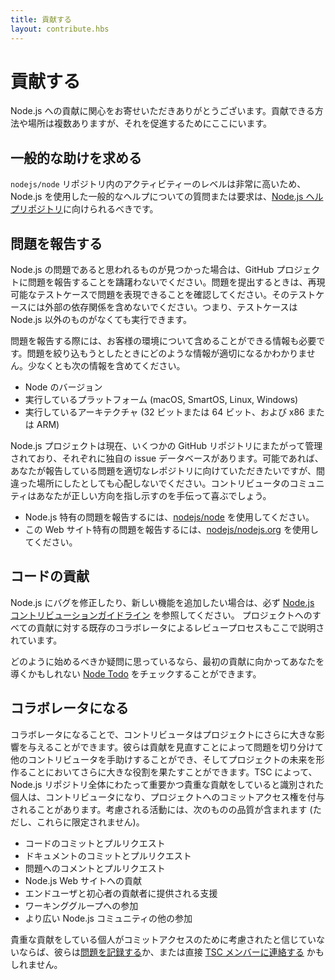 ```yaml
---
title: 貢献する
layout: contribute.hbs
---
```


<!-- 
# Contributing

Thank you for your interest in contributing to Node.js! There are multiple ways and places you can contribute, and we're here to help facilitate that.

 -->
# 貢献する

Node.js への貢献に関心をお寄せいただきありがとうございます。貢献できる方法や場所は複数ありますが、それを促進するためにここにいます。

<!-- 
## Asking for General Help

Because the level of activity in the `nodejs/node` repository is so high, questions or requests for general help using Node.js should be directed at the [Node.js help repository](https://github.com/nodejs/help/issues).

 -->
## 一般的な助けを求める

`nodejs/node` リポジトリ内のアクティビティーのレベルは非常に高いため、Node.js を使用した一般的なヘルプについての質問または要求は、[Node.js ヘルプリポジトリ](https://github.com/nodejs/help/issues)に向けられるべきです。

<!-- 
## Reporting an Issue

If you have found what you believe to be an issue with Node.js please do not hesitate to file an issue on the GitHub project. When filing your issue please make sure you can express the issue with a reproducible test case, and that test case should not include any external dependencies. That is to say, the test case can be executed without anything more than Node.js itself.

When reporting an issue we also need as much information about your environment that you can include. We never know what information will be pertinent when trying narrow down the issue. Please include at least the following information:

* Version of Node
* Platform you're running on (macOS, SmartOS, Linux, Windows)
* Architecture you're running on (32bit or 64bit and x86 or ARM)

The Node.js project is currently managed across a number of separate GitHub repositories, each with their own separate issues database. If possible, please direct any issues you are reporting to the appropriate repository but don't worry if things happen to get put in the wrong place, the community of contributors will be more than happy to help get you pointed in the right direction.

* To report issues specific to Node.js, please use [nodejs/node](https://github.com/nodejs/node)
* To report issues specific to this website, please use [nodejs/nodejs.org](https://github.com/nodejs/nodejs.org/issues)

 -->
## 問題を報告する

Node.js の問題であると思われるものが見つかった場合は、GitHub プロジェクトに問題を報告することを躊躇わないでください。問題を提出するときは、再現可能なテストケースで問題を表現できることを確認してください。そのテストケースには外部の依存関係を含めないでください。つまり、テストケースは Node.js 以外のものがなくても実行できます。

問題を報告する際には、お客様の環境について含めることができる情報も必要です。問題を絞り込もうとしたときにどのような情報が適切になるかわかりません。少なくとも次の情報を含めてください。

* Node のバージョン
* 実行しているプラットフォーム (macOS, SmartOS, Linux, Windows)
* 実行しているアーキテクチャ (32 ビットまたは 64 ビット、および x86 または ARM)

Node.js プロジェクトは現在、いくつかの GitHub リポジトリにまたがって管理されており、それぞれに独自の issue データベースがあります。可能であれば、あなたが報告している問題を適切なレポジトリに向けていただきたいですが、間違った場所にしたとしても心配しないでください。コントリビュータのコミュニティはあなたが正しい方向を指し示すのを手伝って喜ぶでしょう。

* Node.js 特有の問題を報告するには、[nodejs/node](https://github.com/nodejs/node) を使用してください。
* この Web サイト特有の問題を報告するには、[nodejs/nodejs.org](https://github.com/nodejs/nodejs.org/issues) を使用してください。

<!-- 
## Code contributions

If you'd like to fix bugs or add a new feature to Node.js, please make sure you consult the [Node.js Contribution Guidelines](https://github.com/nodejs/node/blob/master/CONTRIBUTING.md#pull-requests). The review process by existing collaborators for all contributions to the project is explained there as well.

If you are wondering how to start, you can check [Node Todo](http://nodetodo.org/) which may guide you towards your first contribution.

 -->
## コードの貢献

Node.js にバグを修正したり、新しい機能を追加したい場合は、必ず [Node.js コントリビューションガイドライン](https://github.com/nodejs/node/blob/master/CONTRIBUTING.md#pull-requests) を参照してください。 プロジェクトへのすべての貢献に対する既存のコラボレータによるレビュープロセスもここで説明されています。

どのように始めるべきか疑問に思っているなら、最初の貢献に向かってあなたを導くかもしれない [Node Todo](http://nodetodo.org/) をチェックすることができます。

<!-- 
## Becoming a collaborator

By becoming a collaborator, contributors can have even more impact on the project. They can help other contributors by reviewing their contributions, triage issues and take an even bigger part in shaping the project's future. Individuals identified by the TSC as making significant and valuable contributions across any Node.js repository may be made Collaborators and given commit access to the project. Activities taken into consideration include (but are not limited to) the quality of:

* code commits and pull requests
* documentation commits and pull requests
* comments on issues and pull requests
* contributions to the Node.js website
* assistance provided to end users and novice contributors
* participation in Working Groups
* other participation in the wider Node.js community

If individuals making valuable contributions do not believe they have been considered for commit access, they may [log an issue](https://github.com/nodejs/TSC/issues) or [contact a TSC member](https://github.com/nodejs/TSC#current-members) directly.

 -->
## コラボレータになる

コラボレータになることで、コントリビュータはプロジェクトにさらに大きな影響を与えることができます。彼らは貢献を見直すことによって問題を切り分けて他のコントリビュータを手助けすることができ、そしてプロジェクトの未来を形作ることにおいてさらに大きな役割を果たすことができます。TSC によって、Node.js リポジトリ全体にわたって重要かつ貴重な貢献をしていると識別された個人は、コントリビュータになり、プロジェクトへのコミットアクセス権を付与されることがあります。考慮される活動には、次のものの品質が含まれます (ただし、これらに限定されません)。

* コードのコミットとプルリクエスト
* ドキュメントのコミットとプルリクエスト
* 問題へのコメントとプルリクエスト
* Node.js Web サイトへの貢献
* エンドユーザと初心者の貢献者に提供される支援
* ワーキンググループへの参加
* より広い Node.js コミュニティの他の参加

貴重な貢献をしている個人がコミットアクセスのために考慮されたと信じていないならば、彼らは[問題を記録する](https://github.com/nodejs/TSC/issues)か、または直接 [TSC メンバーに連絡する](https://github.com/nodejs/TSC#current-members) かもしれません。
